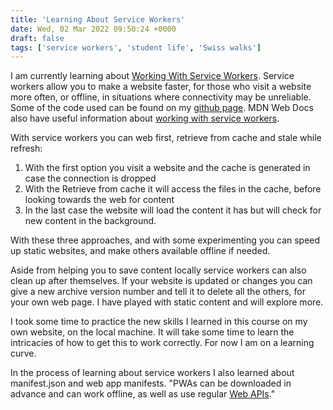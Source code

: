 ```yaml
---
title: 'Learning About Service Workers'
date: Wed, 02 Mar 2022 09:50:24 +0000
draft: false
tags: ['service workers', 'student life', 'Swiss walks']
---
```


I am currently learning about [Working With Service Workers](https://www.linkedin.com/learning/vanilla-javascript-service-workers). Service workers allow you to make a website faster, for those who visit a website more often, or offline, in situations where connectivity may be unreliable. Some of the code used can be found on my [github page](https://github.com/richardazia/galivanting-js-practice/tree/main/serviceWorkers). MDN Web Docs also have useful information about [working with service workers](https://developer.mozilla.org/en-US/docs/Web/API/Service_Worker_API/Using_Service_Workers).

With service workers you can web first, retrieve from cache and stale while refresh:

1.  With the first option you visit a website and the cache is generated in case the connection is dropped
2.  With the Retrieve from cache it will access the files in the cache, before looking towards the web for content
3.  In the last case the website will load the content it has but will check for new content in the background.

With these three approaches, and with some experimenting you can speed up static websites, and make others available offline if needed.

Aside from helping you to save content locally service workers can also clean up after themselves. If your website is updated or changes you can give a new archive version number and tell it to delete all the others, for your own web page. I have played with static content and will explore more.

I took some time to practice the new skills I learned in this course on my own website, on the local machine. It will take some time to learn the intricacies of how to get this to work correctly. For now I am on a learning curve.

In the process of learning about service workers I also learned about manifest.json and web app manifests. "PWAs can be downloaded in advance and can work offline, as well as use regular [Web APIs](https://developer.mozilla.org/en-US/docs/Web/API)."